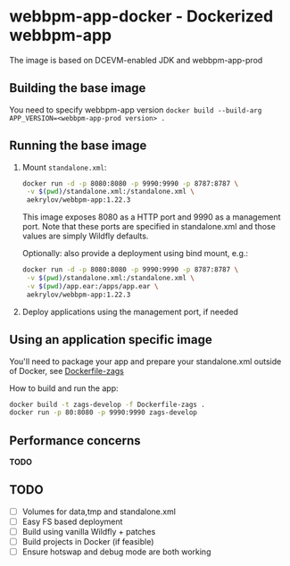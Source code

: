 # webbpm-app-docker - Dockerized webbpm-app

The image is based on DCEVM-enabled JDK and webbpm-app-prod

## Building the base image
You need to specify webbpm-app version
`docker build --build-arg APP_VERSION=<webbpm-app-prod version> .`

## Running the base image
1. Mount `standalone.xml`:

    ```bash
    docker run -d -p 8080:8080 -p 9990:9990 -p 8787:8787 \
     -v $(pwd)/standalone.xml:/standalone.xml \
     aekrylov/webbpm-app:1.22.3
    ```
    
    This image exposes 8080 as a HTTP port and 9990 as a management port. 
    Note that these ports are specified in standalone.xml and those values are simply Wildfly defaults.
    
    Optionally: also provide a deployment using bind mount, e.g.:
    ```bash
    docker run -d -p 8080:8080 -p 9990:9990 -p 8787:8787 \
     -v $(pwd)/standalone.xml:/standalone.xml \
     -v $(pwd)/app.ear:/apps/app.ear \
     aekrylov/webbpm-app:1.22.3
    ```
    
2. Deploy applications using the management port, if needed

## Using an application specific image
You'll need to package your app and prepare your standalone.xml outside of Docker, see [Dockerfile-zags](./Dockerfile-zags)

How to build and run the app: 
```bash
docker build -t zags-develop -f Dockerfile-zags .
docker run -p 80:8080 -p 9990:9990 zags-develop
```

## Performance concerns
**TODO**

## TODO
- [ ] Volumes for data,tmp and standalone.xml
- [ ] Easy FS based deployment
- [ ] Build using vanilla Wildfly + patches
- [ ] Build projects in Docker (if feasible)
- [ ] Ensure hotswap and debug mode are both working